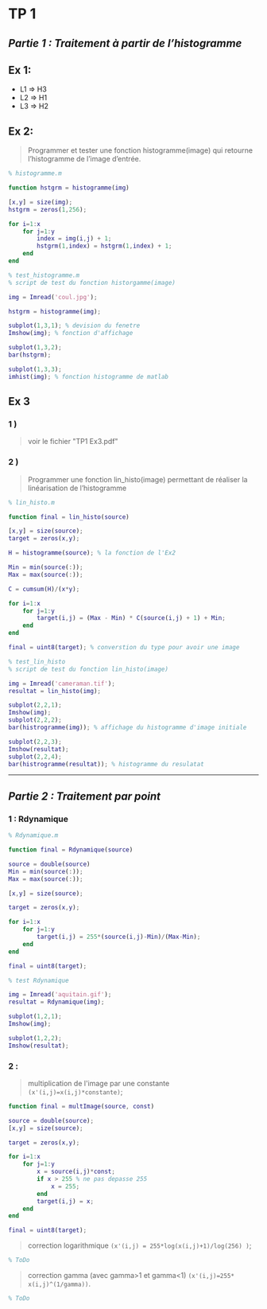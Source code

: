 # TP 1

## ***Partie 1 : Traitement à partir de l’histogramme***

## Ex 1:
* L1 => H3
* L2 => H1
* L3 => H2


## Ex 2:
>Programmer et tester une fonction histogramme(image) qui retourne l’histogramme de l’image d’entrée.

```matlab
% histogramme.m

function hstgrm = histogramme(img)

[x,y] = size(img);
hstgrm = zeros(1,256);

for i=1:x
    for j=1:y
        index = img(i,j) + 1;
        hstgrm(1,index) = hstgrm(1,index) + 1;
    end
end
```
```matlab
% test_histogramme.m
% script de test du fonction historgamme(image)

img = Imread('coul.jpg');

hstgrm = histogramme(img);

subplot(1,3,1); % devision du fenetre
Imshow(img); % fonction d'affichage

subplot(1,3,2);
bar(hstgrm);

subplot(1,3,3);
imhist(img); % fonction histogramme de matlab
```

## Ex 3

### 1 )
> voir le fichier "TP1 Ex3.pdf"

### 2 )
>Programmer une fonction lin_histo(image) permettant de réaliser la linéarisation de l’histogramme

```matlab
% lin_histo.m

function final = lin_histo(source)

[x,y] = size(source);
target = zeros(x,y);

H = histogramme(source); % la fonction de l'Ex2

Min = min(source(:));
Max = max(source(:));

C = cumsum(H)/(x*y);

for i=1:x
    for j=1:y
        target(i,j) = (Max - Min) * C(source(i,j) + 1) + Min;
    end
end

final = uint8(target); % converstion du type pour avoir une image
```

```matlab
% test_lin_histo
% script de test du fonction lin_histo(image)

img = Imread('cameraman.tif');
resultat = lin_histo(img);

subplot(2,2,1);
Imshow(img);
subplot(2,2,2);
bar(histrogramme(img)); % affichage du histogramme d'image initiale

subplot(2,2,3);
Imshow(resultat);
subplot(2,2,4);
bar(histrogramme(resultat)); % histogramme du resulatat
```
___


## ***Partie 2 : Traitement par point***

### 1 : Rdynamique

```matlab
% Rdynamique.m

function final = Rdynamique(source)

source = double(source)
Min = min(source(:));
Max = max(source(:));

[x,y] = size(source);

target = zeros(x,y);

for i=1:x
    for j=1:y
        target(i,j) = 255*(source(i,j)-Min)/(Max-Min);
    end
end

final = uint8(target);
```

```matlab
% test Rdynamique

img = Imread('aquitain.gif');
resultat = Rdynamique(img);

subplot(1,2,1);
Imshow(img);

subplot(1,2,2);
Imshow(resultat);
```

### 2 : 
> multiplication de l'image par une constante `(x'(i,j)=x(i,j)*constante)`; 

```matlab
function final = multImage(source, const)

source = double(source);
[x,y] = size(source);

target = zeros(x,y);

for i=1:x
    for j=1:y
        x = source(i,j)*const;
        if x > 255 % ne pas depasse 255
            x = 255;
        end
        target(i,j) = x;
    end
end

final = uint8(target);
```

> correction logarithmique `(x'(i,j) = 255*log(x(i,j)+1)/log(256) )`;

```matlab
% ToDo

```

> correction gamma (avec gamma>1 et gamma<1) `(x'(i,j)=255*
x(i,j)^(1/gamma))`.

```matlab
% ToDo

```